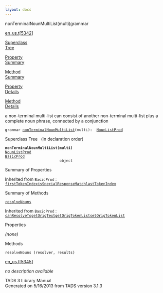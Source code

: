 ```yaml
---
layout: docs
---
```

<span class="title">nonTerminalNounMultiList(multi)</span><span class="type">grammar</span>

[en_us.t](../file/en_us.t.html)\[[5342](../source/en_us.t.html#5342)\]

[Superclass  
Tree](#_SuperClassTree_)

[Property  
Summary](#_PropSummary_)

[Method  
Summary](#_MethodSummary_)

[Property  
Details](#_Properties_)

[Method  
Details](#_Methods_)



a non-terminal multi-list can consist of another non-terminal multi-list
plus a complete noun phrase, connected by a conjunction

`grammar `<span class="gramalt">[`nonTerminalNounMultiList`](../object/nonTerminalNounMultiList.html)`(multi)`</span>` :   `[`NounListProd`](../object/NounListProd.html)



<span id="_SuperClassTree_"></span>



<span class="hdln">Superclass Tree</span>   (in declaration order)



**`nonTerminalNounMultiList(multi)`**  
[`NounListProd`](../object/NounListProd.html)  
[`BasicProd`](../object/BasicProd.html)  
`                         object`  
<span id="_PropSummary_"></span>



<span class="hdln">Summary of Properties</span>  







Inherited from `BasicProd` :  
[`firstTokenIndex`](../object/BasicProd.html#firstTokenIndex)[`isSpecialResponseMatch`](../object/BasicProd.html#isSpecialResponseMatch)[`lastTokenIndex`](../object/BasicProd.html#lastTokenIndex)

<span id="_MethodSummary_"></span>



<span class="hdln">Summary of Methods</span>  



[`resolveNouns`](#resolveNouns)



Inherited from `BasicProd` :  
[`canResolveTo`](../object/BasicProd.html#canResolveTo)[`getOrigText`](../object/BasicProd.html#getOrigText)[`getOrigTokenList`](../object/BasicProd.html#getOrigTokenList)[`setOrigTokenList`](../object/BasicProd.html#setOrigTokenList)

<span id="_Properties_"></span>



<span class="hdln">Properties</span>  



*(none)* <span id="_Methods_"></span>



<span class="hdln">Methods</span>  



<span id="resolveNouns"></span>

`resolveNouns (resolver, results)`

[en_us.t](../file/en_us.t.html)\[[5345](../source/en_us.t.html#5345)\]



*no description available*





TADS 3 Library Manual  
Generated on 5/16/2013 from TADS version 3.1.3


